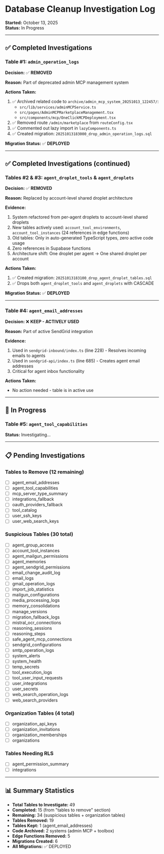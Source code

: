 # Database Cleanup Investigation Log

**Started:** October 13, 2025  
**Status:** In Progress

---

## ✅ Completed Investigations

### Table #1: `admin_operation_logs`

**Decision:** ✅ **REMOVED**

**Reason:** Part of deprecated admin MCP management system

**Actions Taken:**
1. ✅ Archived related code to `archive/admin_mcp_system_20251013_122457/`:
   - `src/lib/services/adminMCPService.ts`
   - `src/pages/AdminMCPMarketplaceManagement.tsx`
   - `src/components/mcp/OneClickMCPDeployment.tsx`
2. ✅ Removed route `/admin/marketplace` from `routeConfig.tsx`
3. ✅ Commented out lazy import in `lazyComponents.ts`
4. ✅ Created migration: `20251013183000_drop_admin_operation_logs.sql`

**Migration Status:** ✅ **DEPLOYED**

---

## ✅ Completed Investigations (continued)

### Tables #2 & #3: `agent_droplet_tools` & `agent_droplets`

**Decision:** ✅ **REMOVED**

**Reason:** Replaced by account-level shared droplet architecture

**Evidence:**
1. System refactored from per-agent droplets to account-level shared droplets
2. New tables actively used: `account_tool_environments`, `account_tool_instances` (24 references in edge functions)
3. Old tables: Only in auto-generated TypeScript types, zero active code usage
4. Zero references in Supabase functions
5. Architecture shift: One droplet per agent → One shared droplet per account

**Actions Taken:**
1. ✅ Created migration: `20251013183100_drop_agent_droplet_tables.sql`
2. ✅ Drops both `agent_droplet_tools` and `agent_droplets` with CASCADE

**Migration Status:** ✅ **DEPLOYED**

---

### Table #4: `agent_email_addresses`

**Decision:** ❌ **KEEP - ACTIVELY USED**

**Reason:** Part of active SendGrid integration

**Evidence:**
1. Used in `sendgrid-inbound/index.ts` (line 228) - Resolves incoming emails to agents
2. Used in `sendgrid-api/index.ts` (line 685) - Creates agent email addresses
3. Critical for agent inbox functionality

**Actions Taken:**
- No action needed - table is in active use

---

## 🔄 In Progress

### Table #5: `agent_tool_capabilities`

**Status:** Investigating...

---

## 📋 Pending Investigations

### Tables to Remove (12 remaining)
- [ ] agent_email_addresses
- [ ] agent_tool_capabilities
- [ ] mcp_server_type_summary
- [ ] integrations_fallback
- [ ] oauth_providers_fallback
- [ ] tool_catalog
- [ ] user_ssh_keys
- [ ] user_web_search_keys

### Suspicious Tables (30 total)
- [ ] agent_group_access
- [ ] account_tool_instances
- [ ] agent_mailgun_permissions
- [ ] agent_memories
- [ ] agent_sendgrid_permissions
- [ ] email_change_audit_log
- [ ] email_logs
- [ ] gmail_operation_logs
- [ ] import_job_statistics
- [ ] mailgun_configurations
- [ ] media_processing_logs
- [ ] memory_consolidations
- [ ] manage_versions
- [ ] migration_fallback_logs
- [ ] mistral_ocr_connections
- [ ] reasoning_sessions
- [ ] reasoning_steps
- [ ] safe_agent_mcp_connections
- [ ] sendgrid_configurations
- [ ] smtp_operation_logs
- [ ] system_alerts
- [ ] system_health
- [ ] temp_secrets
- [ ] tool_execution_logs
- [ ] tool_user_input_requests
- [ ] user_integrations
- [ ] user_secrets
- [ ] web_search_operation_logs
- [ ] web_search_providers

### Organization Tables (4 total)
- [ ] organization_api_keys
- [ ] organization_invitations
- [ ] organization_memberships
- [ ] organizations

### Tables Needing RLS
- [ ] agent_permission_summary
- [ ] integrations

---

## 📊 Summary Statistics

- **Total Tables to Investigate:** 49
- **Completed:** 15 (from "tables to remove" section)
- **Remaining:** 34 (suspicious tables + organization tables)
- **Tables Removed:** 19
- **Tables Kept:** 1 (agent_email_addresses)
- **Code Archived:** 2 systems (admin MCP + toolbox)
- **Edge Functions Removed:** 5
- **Migrations Created:** 6
- **All Migrations:** ✅ DEPLOYED

